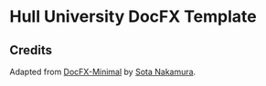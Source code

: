 # Hull University DocFX Template

## Credits

Adapted from [DocFX-Minimal](https://github.com/sotanakamura/docfx-minimal) by [Sota Nakamura](https://github.com/sotanakamura).